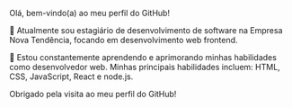  Olá, bem-vindo(a) ao meu perfil do GitHub!

🔭 Atualmente sou estagiário de desenvolvimento de software na Empresa Nova Tendência, focando em desenvolvimento web frontend.

🌱 Estou constantemente aprendendo e aprimorando minhas habilidades como desenvolvedor web. Minhas principais habilidades incluem: HTML, CSS, JavaScript, React e node.js.

Obrigado pela visita ao meu perfil do GitHub!
